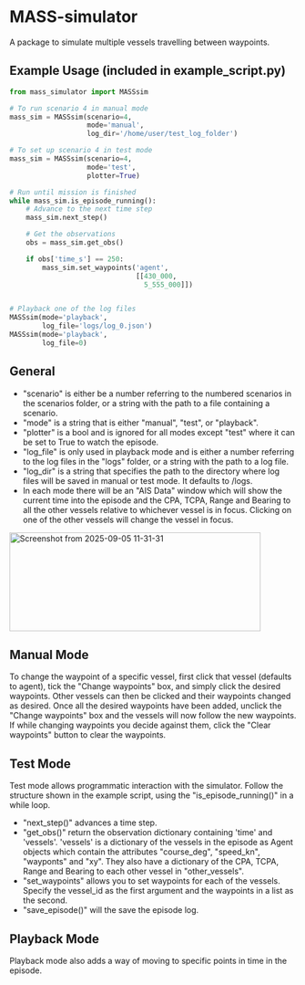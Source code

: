 # MASS-simulator

A package to simulate multiple vessels travelling between waypoints. 

## Example Usage (included in example_script.py)

```python
from mass_simulator import MASSsim

# To run scenario 4 in manual mode
mass_sim = MASSsim(scenario=4,
                   mode='manual',
                   log_dir='/home/user/test_log_folder')

# To set up scenario 4 in test mode
mass_sim = MASSsim(scenario=4,
                   mode='test',
                   plotter=True)

# Run until mission is finished
while mass_sim.is_episode_running():
    # Advance to the next time step
    mass_sim.next_step()

    # Get the observations
    obs = mass_sim.get_obs()

    if obs['time_s'] == 250:
        mass_sim.set_waypoints('agent',
                               [[430_000,
                                 5_555_000]])


# Playback one of the log files
MASSsim(mode='playback',
        log_file='logs/log_0.json')
MASSsim(mode='playback',
        log_file=0)

```
## General
- "scenario" is either be a number referring to the numbered scenarios in the scenarios folder, or a string with the path to a file containing a scenario.
- "mode" is a string that is either "manual", "test", or "playback".
- "plotter" is a bool and is ignored for all modes except "test" where it can be set to True to watch the episode.
- "log_file" is only used in playback mode and is either a number referring to the log files in the "logs" folder, or a string with the path to a log file.
- "log_dir" is a string that specifies the path to the directory where log files will be saved in manual or test mode. It defaults to /logs.
- In each mode there will be an "AIS Data" window which will show the current time into the episode and the CPA, TCPA, Range and Bearing to all the other vessels relative to whichever vessel is in focus. Clicking on one of the other vessels will change the vessel in focus. 
<img width="441" height="173" alt="Screenshot from 2025-09-05 11-31-31" src="https://github.com/user-attachments/assets/2c06a034-ee87-4684-abb2-5b9e24f8a106" />

## Manual Mode 
To change the waypoint of a specific vessel, first click that vessel (defaults to agent), tick the "Change waypoints" box, and simply click the desired waypoints. Other vessels can then be clicked and their waypoints changed as desired. Once all the desired waypoints have been added, unclick the "Change waypoints" box and the vessels will now follow the new waypoints. If while changing waypoints you decide against them, click the "Clear waypoints" button to clear the waypoints.

## Test Mode 
Test mode allows programmatic interaction with the simulator. Follow the structure shown in the example script, using the "is_episode_running()" in a while loop. 
- "next_step()" advances a time step.
- "get_obs()" return the observation dictionary containing 'time' and 'vessels'. 'vessels' is a dictionary of the vessels in the episode as Agent objects which contain the attributes "course_deg", "speed_kn", "wayponts" and "xy". They also have a dictionary of the CPA, TCPA, Range and Bearing to each other vessel in "other_vessels".
- "set_waypoints" allows you to set waypoints for each of the vessels. Specify the vessel_id as the first argument and the waypoints in a list as the second.
- "save_episode()" will the save the episode log.

## Playback Mode 
Playback mode also adds a way of moving to specific points in time in the episode. 
